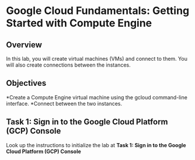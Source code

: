 # Google Cloud Fundamentals: Getting Started with Compute Engine

## Overview
In this lab, you will create virtual machines (VMs) and connect to them. You will also create connections between the instances.

## Objectives
*Create a Compute Engine virtual machine using the gcloud command-line interface.
*Connect between the two instances.

## Task 1: Sign in to the Google Cloud Platform (GCP) Console
Look up the instructions to initialize the lab at **Task 1: Sign in to the Google Cloud Platform (GCP) Console**
